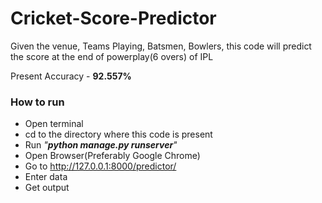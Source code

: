 # Cricket-Score-Predictor
Given the venue, Teams Playing, Batsmen, Bowlers, this code will predict the score at the end of powerplay(6 overs) of IPL

Present Accuracy - **92.557%**

### How to run
- Open terminal
- cd to the directory where this code is present
- Run _"__python manage.py runserver__"_
- Open Browser(Preferably Google Chrome)
- Go to http://127.0.0.1:8000/predictor/
- Enter data
- Get output
